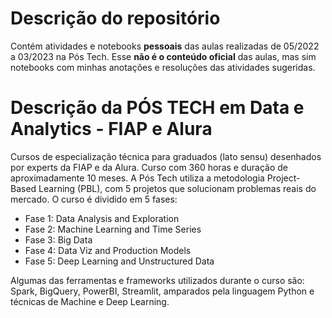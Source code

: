 # Descrição do repositório
Contém atividades e notebooks **pessoais** das aulas realizadas de 05/2022 a 03/2023 na Pós Tech. Esse **não é o conteúdo oficial** das aulas, mas sim notebooks com minhas anotações e resoluções das atividades sugeridas. 

# Descrição da PÓS TECH em Data e Analytics - FIAP e Alura
Cursos de especialização técnica para graduados (lato sensu) desenhados por experts da FIAP e da Alura. Curso com 360 horas e duração de aproximadamente 10 meses. A Pós Tech utiliza a metodologia Project-Based Learning (PBL), com 5 projetos que solucionam problemas reais do mercado. O curso é dividido em 5 fases: 
* Fase 1: Data Analysis and Exploration
* Fase 2: Machine Learning and Time Series
* Fase 3: Big Data
* Fase 4: Data Viz and Production Models
* Fase 5: Deep Learning and Unstructured Data

Algumas das ferramentas e frameworks utilizados durante o curso são: Spark, BigQuery, PowerBI, Streamlit, amparados pela linguagem Python e técnicas de Machine e Deep Learning.





